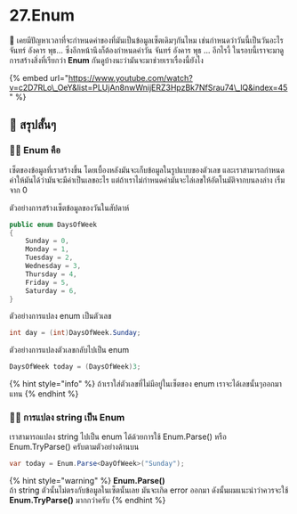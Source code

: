 # 27.Enum

💬 เคยมีปัญหาเวลาที่จะกำหนดค่าของที่มันเป็นข้อมูลเซ็ตเดิมๆกันไหม เช่นกำหนดว่าวันนี้เป็นวันอะไร จันทร์ อังคาร พุธ... ซึ่งอีกหน้านึงก็ต้องกำหนดค่าวัน จันทร์ อังคาร พุธ ... อีกไรงี้ ในรอบนี้เราจะมาดูการสร้างสิ่งที่เรียกว่า **Enum** กันดูบ้างนะว่ามันจะมาช่วยเราเรื่องนี้ยังไง

{% embed url="https://www.youtube.com/watch?v=c2D7RLo\_OeY&list=PLUjAn8nwWnijERZ3HpzBk7NfSrau74\_lQ&index=45" %}

## 🎯 สรุปสั้นๆ

### 👨‍🚀 Enum คือ

เซ็ตของข้อมูลที่เราสร้างขึ้น โดยเบื้องหลังมันจะเก็บข้อมูลในรูปแบบของตัวเลข และเราสามารถกำหนดค่าให้มันได้ว่ามันจะมีค่าเป็นเลขอะไร แต่ถ้าเราไม่กำหนดค่ามันจะไล่เลขให้อัตโนมัติจากบนลงล่าง เริ่มจาก 0

ตัวอย่างการสร้างเซ็ตข้อมูลของวันในสัปดาห์

```csharp
public enum DaysOfWeek
{
    Sunday = 0,
    Monday = 1,
    Tuesday = 2,
    Wednesday = 3,
    Thursday = 4,
    Friday = 5,
    Saturday = 6,
}
```

ตัวอย่างการแปลง enum เป็นตัวเลข

```csharp
int day = (int)DaysOfWeek.Sunday;
```

ตัวอย่างการแปลงตัวเลขกลับไปเป็น enum

```csharp
DaysOfWeek today = (DaysOfWeek)3;
```

{% hint style="info" %}
ถ้าเราใส่ตัวเลขที่ไม่มีอยู่ในเซ็ตของ enum เราจะได้เลขนั้นๆออกมาแทน
{% endhint %}

### 👨‍🚀 การแปลง string เป็น Enum

เราสามารถแปลง string ไปเป็น enum ได้ด้วยการใช้ Enum.Parse\(\) หรือ Enum.TryParse\(\) ครับตามตัวอย่างด้านบน

```csharp
var today = Enum.Parse<DayOfWeek>("Sunday");
```

{% hint style="warning" %}
**Enum.Parse\(\)**  
ถ้า string ตัวนั้นไม่ตรงกับข้อมูลในเซ็ตนั้นเลย มันจะเกิด error ออกมา ดังนั้นผมแนะนำว่าควรจะใช้ **Enum.TryParse\(\)** มากกว่าครับ
{% endhint %}



